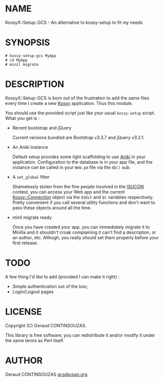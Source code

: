 # NAME

KossyX::Setup::GCS - An alternative to kossy-setup to fit my needs

# SYNOPSIS

    # kossy-setup-gcs MyApp
    # cd MyApp
    # minil migrate

# DESCRIPTION

KossyX::Setup::GCS is born out of the frustration to add the same files every
time I create a new [Kossy](https://metacpan.org/pod/Kossy) application. Thus this module.

You should use the provided script just like your usual `kossy-setup` script.
What you get is :

- Recent bootstrap and jQuery

    Current versions bundled are Bootstrap v3.3.7 and jQuery v3.2.1.

- An Aniki instance

    Default setup provides some light scaffolding to use [Aniki](https://metacpan.org/pod/Aniki) in your
    application. Configuration to the database is in your app file, and the 
    instance can be called in your `Web.pm` file via the `db()` sub.

- A `set_global` filter

    Shamelessly stolen from the fine people involved in the
    [ISUCON](http://isucon.net/) contest, you can access your Web app and the
    current [Kossy::Connection](https://metacpan.org/pod/Kossy::Connection) object via the `$SELF` and `$C` variables
    respectively. Pretty convenient if you call several utility functions and
    don't want to pass these objects around all the time.

- minil migrate ready

    Once you have created your app, you can immediately migrate it to Minilla and
    it shouldn't croak complaining it can't find a description, or an author, etc.
    Althogh, you really should set them properly before your first release.

# TODO

A few thing I'd like to add (provided I can make it right) : 

- Simple authentication out of the box;
- Login/Logout pages

# LICENSE

Copyright (C) Geraud CONTINSOUZAS.

This library is free software; you can redistribute it and/or modify
it under the same terms as Perl itself.

# AUTHOR

Geraud CONTINSOUZAS <gcs@cpan.org>
